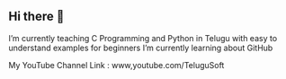 ## Hi there 👋

I’m currently teaching C Programming and Python in Telugu with easy to understand examples for beginners
I’m currently learning about GitHub

My YouTube Channel Link : www,youtube.com/TeluguSoft
<!--
**Mukku-Pratap-Reddy/Mukku-Pratap-Reddy** is a ✨ _special_ ✨ repository because its `README.md` (this file) appears on your GitHub profile.

Here are some ideas to get you started:

- 🔭 I’m currently working on ...
- 🌱 I’m currently learning ...
- 👯 I’m looking to collaborate on ...
- 🤔 I’m looking for help with ...
- 💬 Ask me about ...
- 📫 How to reach me: ...
- 😄 Pronouns: ...
- ⚡ Fun fact: ...
-->
